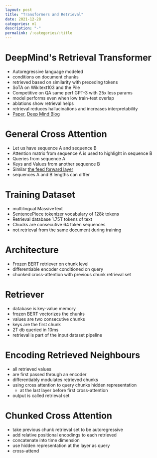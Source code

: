 ```yaml
---
layout: post
title: "Transformers and Retrieval"
date: 2021-12-28
categories: ml
description: "-"
permalink: /:categories/:title
---
```


# DeepMind's Retrieval Transformer
- Autoregressive language modeled
- conditions on document chunks
- retrieved based on similarity with preceding tokens
- SoTA on Wikitext103 and the Pile 
- Competitive on QA same perf GPT-3 with 25x less params
- model performs even when low train-test overlap
- ablations show retrieval helps
- retrieval reduces hallucinations and increases interpretability
- [Paper](https://arxiv.org/pdf/2112.04426v1.pdf), [Deep Mind Blog](https://deepmind.com/research/publications/2021/improving-language-models-by-retrieving-from-trillions-of-tokens)


# General Cross Attention
- Let us have sequence A and sequence B
- Attention matrix from sequence A is used to highlight in sequence B
- Queries from sequence A
- Keys and Values from another sequence B
- Similar [the feed forward layer](/ml/Feed-Forward-Self-Attendion-Key-Value-Memory)
- sequences A and B lengths can differ


# Training Dataset
- multilingual MassiveText
- SentencePiece tokenizer vocabulary of 128k tokens
- Retrieval database 1.75T tokens of text
- Chucks are consecutive 64 token sequences
- not retrieval from the same document during training

 
# Architecture
- Frozen BERT retriever on chunk level
- differentiable encoder conditioned on query
- chunked cross-attention with previous chunk retrieval set 


# Retriever
- database is key-value memory
- frozen BERT vectorizes the chunks
- values are two consecutive chunks
- keys are the first chunk
- 2T db queried in 10ms
- retrieval is part of the input dataset pipeline


# Encoding Retrieved Neighbours
- all retrieved values
- are first passed through an encoder
- differentiably modulates retrieved chunks
- using cross attention to query chunks hidden representation
  - at the last layer before first cross-attention
- output is called retrieval set


# Chunked Cross Attention
- take previous chunk retrieval set to be autoregressive
- add relative positional encodings to each retrieved 
- concatenate into time dimension
- use hidden representation at the layer as query
- cross-attend 

